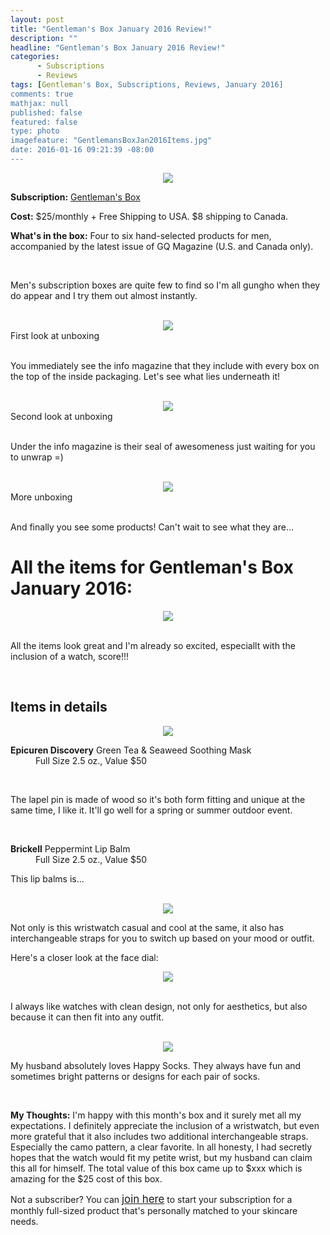 ```yaml
---
layout: post
title: "Gentleman's Box January 2016 Review!"
description: ""
headline: "Gentleman's Box January 2016 Review!"
categories: 
      - Subscriptions
      - Reviews
tags: [Gentleman's Box, Subscriptions, Reviews, January 2016]
comments: true
mathjax: null
published: false
featured: false
type: photo
imagefeature: "GentlemansBoxJan2016Items.jpg"
date: 2016-01-16 09:21:39 -08:00
---
```


<center><a href="https://gentlemansbox.com" target="_blank">
<img src="/images/GentlemansBoxJan2016Box.jpg" border="0" style="border:none;max-width:100%;" />
</a></center>

<p><b>Subscription:</b> <a href="https://gentlemansbox.com" target="_blank">Gentleman's Box</a></p>
<p><b>Cost:</b> $25/monthly + Free Shipping to USA. $8 shipping to Canada.</p>
<p><b>What's in the box:</b> Four to six hand-selected products for men, accompanied by the latest issue of GQ Magazine (U.S. and Canada only).</p>
<br>

<p>Men's subscription boxes are quite few to find so I'm all gungho when they do appear and I try them out almost instantly.</p>
<br>

<center><img src='/images/GentlemansBoxJan2016OpenBox.jpg'></center>
<figcaption>First look at unboxing</figcaption> 

<br>

<p>You immediately see the info magazine that they include with every box on the top of the inside packaging. Let's see what lies underneath it!</p>

<br>

<center><img src='/images/GentlemansBoxJan2016OpenBox2.jpg'></center>
<figcaption>Second look at unboxing</figcaption>

<br>

<p>Under the info magazine is their seal of awesomeness just waiting for you to unwrap =)</p>

<br>

<center><img src='/images/GentlemansBoxJan2016OpenBox3.jpg'></center>
<figcaption>More unboxing</figcaption>

<br>

<p>And finally you see some products! Can't wait to see what they are...</p>

# All the items for Gentleman's Box January 2016:

<center><img src='/images/GentlemansBoxJan2016Items.jpg'></center>

<br>

<p>All the items look great and I'm already so excited, especiallt with the inclusion of a watch, score!!!</p>

<br>

## Items in details

<center><img src='/images/GentlemansBoxJan2016LapelLipBalm.jpg'></center>

<DL>
<DT><b>Epicuren Discovery</b> Green Tea & Seaweed Soothing Mask</DT>
<DD>Full Size 2.5 oz., Value $50</DD>
</DL>

<br>

<p>The lapel pin is made of wood so it's both form fitting and unique at the same time, I like it. It'll go well for a spring or summer outdoor event.</p>

<br>

<DL>
<DT><b>Brickell</b> Peppermint Lip Balm</DT>
<DD>Full Size 2.5 oz., Value $50</DD>
</DL>

<p>This lip balms is...</p>

<br>

<center><img src='/images/GentlemansBoxJan2016Watch.jpg'></center>

<p>Not only is this wristwatch casual and cool at the same, it also has interchangeable straps for you to switch up based on your mood or outfit.</p>

<p>Here's a closer look at the face dial:</p>
<center><img src='/images/GentlemansBoxJan2016Watch2.jpg'></center>

<br>

<p>I always like watches with clean design, not only for aesthetics, but also because it can then fit into any outfit.</p>

<br>

<center><img src='/images/GentlemansBoxJan2016HappySocks.jpg'></center>

<p>My husband absolutely loves Happy Socks. They always have fun and sometimes bright patterns or designs for each pair of socks.</p>

<br>

<p><i class="icon-exclamation-sign"></i><b> My Thoughts:</b> I'm happy with this month's box and it surely met all my expectations. I definitely appreciate the inclusion of a wristwatch, but even more grateful that it also includes two additional interchangeable straps. Especially the camo pattern, a clear favorite. In all honesty, I had secretly hopes that the watch would fit my petite wrist, but my husband can claim this all for himself. The total value of this box came up to $xxx which is amazing for the $25 cost of this box.</p>

<p>Not a subscriber? You can <a href="https://www.beautydna.com/"><big>join here</big></a> to start your subscription for a monthly full-sized product that's personally matched to your skincare needs.</p>
<br>
